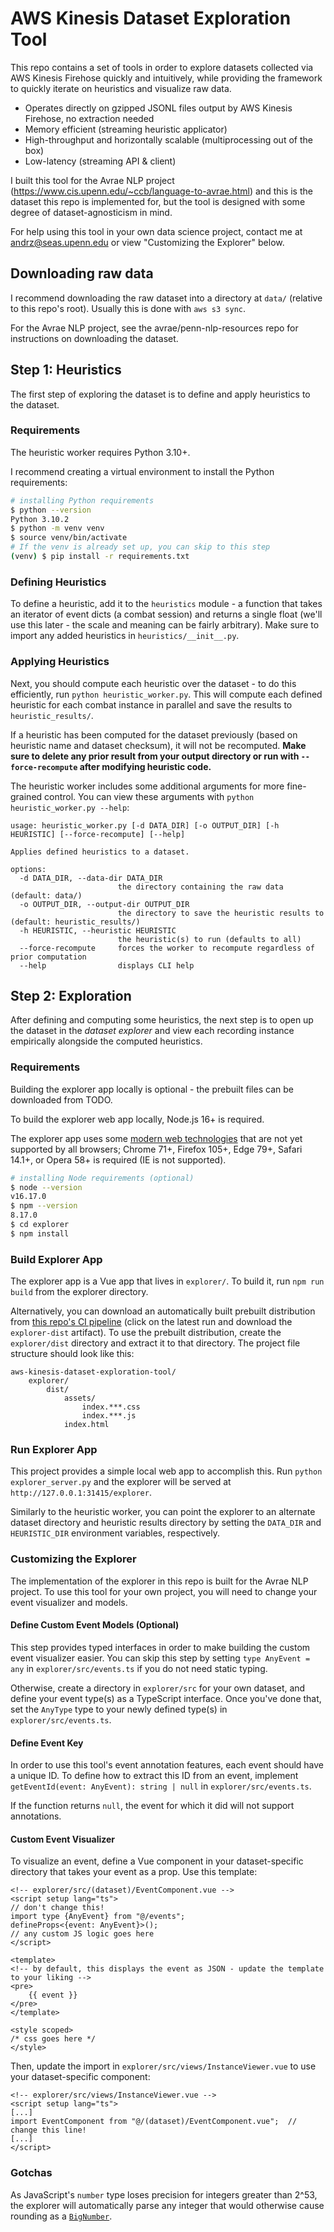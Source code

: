# AWS Kinesis Dataset Exploration Tool

This repo contains a set of tools in order to explore datasets collected via AWS Kinesis Firehose quickly and
intuitively, while providing the framework to quickly iterate on heuristics and visualize raw data.

- Operates directly on gzipped JSONL files output by AWS Kinesis Firehose, no extraction needed
- Memory efficient (streaming heuristic applicator)
- High-throughput and horizontally scalable (multiprocessing out of the box)
- Low-latency (streaming API & client)

I built this tool for the Avrae NLP project (https://www.cis.upenn.edu/~ccb/language-to-avrae.html) and this is the
dataset this repo is implemented for, but the tool is designed with some degree of dataset-agnosticism in mind.

For help using this tool in your own data science project, contact me at andrz@seas.upenn.edu or view "Customizing the
Explorer" below.

## Downloading raw data

I recommend downloading the raw dataset into a directory at `data/` (relative to this repo's root). Usually this is done
with `aws s3 sync`.

For the Avrae NLP project, see the avrae/penn-nlp-resources repo for instructions on downloading the dataset.

## Step 1: Heuristics

The first step of exploring the dataset is to define and apply heuristics to the dataset.

### Requirements

The heuristic worker requires Python 3.10+.

I recommend creating a virtual environment to install the Python requirements:

```bash
# installing Python requirements
$ python --version
Python 3.10.2
$ python -m venv venv
$ source venv/bin/activate
# If the venv is already set up, you can skip to this step
(venv) $ pip install -r requirements.txt
```

### Defining Heuristics

To define a heuristic, add it to the ``heuristics`` module - a function that takes an iterator of event dicts (a combat
session) and returns a single float (we'll use this later - the scale and meaning can be fairly arbitrary). Make sure to
import any added heuristics in ``heuristics/__init__.py``.

### Applying Heuristics

Next, you should compute each heuristic over the dataset - to do this efficiently, run `python heuristic_worker.py`.
This will compute each defined heuristic for each combat instance in parallel and save the results
to `heuristic_results/`.

If a heuristic has been computed for the dataset previously (based on heuristic name and dataset checksum), it will not
be recomputed. **Make sure to delete any prior result from your output directory or run with `--force-recompute` after
modifying heuristic code.**

The heuristic worker includes some additional arguments for more fine-grained control. You can view these arguments
with `python heuristic_worker.py --help`:

```text
usage: heuristic_worker.py [-d DATA_DIR] [-o OUTPUT_DIR] [-h HEURISTIC] [--force-recompute] [--help]

Applies defined heuristics to a dataset.

options:
  -d DATA_DIR, --data-dir DATA_DIR
                        the directory containing the raw data (default: data/)
  -o OUTPUT_DIR, --output-dir OUTPUT_DIR
                        the directory to save the heuristic results to (default: heuristic_results/)
  -h HEURISTIC, --heuristic HEURISTIC
                        the heuristic(s) to run (defaults to all)
  --force-recompute     forces the worker to recompute regardless of prior computation
  --help                displays CLI help
```

## Step 2: Exploration

After defining and computing some heuristics, the next step is to open up the dataset in the *dataset explorer* and
view each recording instance empirically alongside the computed heuristics.

### Requirements

Building the explorer app locally is optional - the prebuilt files can be downloaded from TODO.

To build the explorer web app locally, Node.js 16+ is required.

The explorer app uses some [modern web technologies](https://caniuse.com/mdn-api_textdecoderstream) that are not yet
supported by all browsers; Chrome 71+, Firefox 105+, Edge 79+, Safari 14.1+, or Opera 58+ is required (IE is not
supported).

```bash
# installing Node requirements (optional)
$ node --version
v16.17.0
$ npm --version
8.17.0
$ cd explorer
$ npm install
```

### Build Explorer App

The explorer app is a Vue app that lives in `explorer/`. To build it, run `npm run build` from the explorer directory.

Alternatively, you can download an automatically built prebuilt distribution from 
[this repo's CI pipeline](https://github.com/zhudotexe/aws-kinesis-dataset-exploration-tool/actions?query=branch%3Amain+is%3Asuccess)
(click on the latest run and download the `explorer-dist` artifact).
To use the prebuilt distribution, create the `explorer/dist` directory and extract it to that directory. The project 
file structure should look like this:

```text
aws-kinesis-dataset-exploration-tool/
    explorer/
        dist/
            assets/
                index.***.css
                index.***.js
            index.html
```

### Run Explorer App

This project provides a simple local web app to accomplish this. Run `python explorer_server.py` and the explorer will
be served at `http://127.0.0.1:31415/explorer`.

Similarly to the heuristic worker, you can point the explorer to an alternate dataset directory and heuristic results
directory by setting the `DATA_DIR` and `HEURISTIC_DIR` environment variables, respectively.

### Customizing the Explorer

The implementation of the explorer in this repo is built for the Avrae NLP project. To use this tool for your own
project, you will need to change your event visualizer and models.

#### Define Custom Event Models (Optional)

This step provides typed interfaces in order to make building the custom event visualizer easier. You can skip this step
by setting `type AnyEvent = any` in `explorer/src/events.ts` if you do not need static typing.

Otherwise, create a directory in `explorer/src` for your own dataset, and define your event type(s) as a TypeScript
interface. Once you've done that, set the `AnyType` type to your newly defined type(s) in `explorer/src/events.ts`.

#### Define Event Key

In order to use this tool's event annotation features, each event should have a unique ID. To define how to extract this
ID from an event, implement `getEventId(event: AnyEvent): string | null` in `explorer/src/events.ts`.

If the function returns `null`, the event for which it did will not support annotations.

#### Custom Event Visualizer

To visualize an event, define a Vue component in your dataset-specific directory that takes your event as a prop. Use
this template:

```vue
<!-- explorer/src/(dataset)/EventComponent.vue -->
<script setup lang="ts">
// don't change this!
import type {AnyEvent} from "@/events";
defineProps<{event: AnyEvent}>();
// any custom JS logic goes here
</script>

<template>
<!-- by default, this displays the event as JSON - update the template to your liking -->
<pre>
    {{ event }}
</pre>
</template>

<style scoped>
/* css goes here */
</style>
```

Then, update the import in `explorer/src/views/InstanceViewer.vue` to use your dataset-specific component:

```vue
<!-- explorer/src/views/InstanceViewer.vue -->
<script setup lang="ts">
[...]
import EventComponent from "@/(dataset)/EventComponent.vue";  // change this line!
[...]
</script>
```

### Gotchas

As JavaScript's `number` type loses precision for integers greater than 2^53, the explorer will automatically parse
any integer that would otherwise cause rounding as a [`BigNumber`](https://github.com/MikeMcl/bignumber.js).
